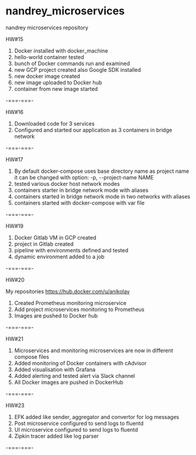 # nandrey_microservices
nandrey microservices repository

HW#15

1. Docker installed with docker_machine
2. hello-world container tested
3. bunch of Docker commands run and examined
4. new GCP project created also Google SDK installed
5. new docker image created
6. new image uploaded to Docker hub
7. container from new image started

-===-===-

HW#16

1. Downloaded code for 3 services
2. Configured and started our application as 3 containers in bridge network

-===-===-

HW#17

1. By default docker-compose uses base directory name as project name
    it can be changed with option:
    -p, --project-name NAME
2. tested various docker host network modes
3. containers starter in bridge network mode with aliases
4. containers started in bridge network mode in two networks with aliases
5. containers started with docker-compose with var file

-===-===-

HW#19

1. Docker Gitlab VM in GCP created
2. project in Gitlab created
3. pipeline with environments defined and tested
4. dynamic environment added to a job

-===-===-

HW#20

My repositories https://hub.docker.com/u/anikolav

1. Created Prometheus monitoring microservice
2. Add project microservices monitoring to Prometheus
3. Images are pushed to Docker hub

-===-===-

HW#21

1. Microservices and monitoring microservices are now in different compose files
2. Added monitoring of Docker containers with cAdvisor
3. Added visualisation with Grafana
4. Added alerting and tested alert via Slack channel
5. All Docker images are pushed in DockerHub

-===-===-

HW#23
1. EFK added like sender, aggregator and convertor for log messages
2. Post microservice configured to send logs to fluentd
3. UI microservice configured to send logs to fluentd
4. Zipkin tracer added like log parser

-===-===-
